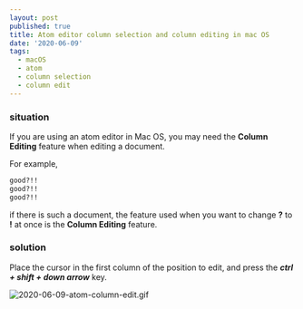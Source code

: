 ```yaml
---
layout: post
published: true
title: Atom editor column selection and column editing in mac OS
date: '2020-06-09'
tags:
  - macOS
  - atom
  - column selection
  - column edit
---
```

### situation

If you are using an atom editor in Mac OS, you may need the **Column Editing** feature when editing a document.

For example,

```bash
good?!!
good?!!
good?!!
```
if there is such a document, the feature used when you want to change **?** to **!** at once is the **Column Editing** feature.

### solution

Place the cursor in the first column of the position to edit, and press the ***ctrl + shift + down arrow*** key.

![2020-06-09-atom-column-edit.gif]({{site.baseurl}}/assets/img/post_included/2020-06-09-atom-column-edit.gif)
